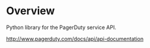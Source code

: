 
Overview
========

Python library for the PagerDuty service API.

http://www.pagerduty.com/docs/api/api-documentation
